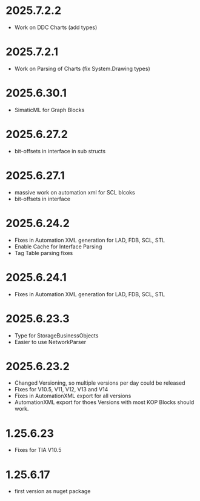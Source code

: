 # 2025.7.2.2
- Work on DDC Charts (add types)

# 2025.7.2.1
- Work on Parsing of Charts (fix System.Drawing types)

# 2025.6.30.1
- SimaticML for Graph Blocks

# 2025.6.27.2
- bit-offsets in interface in sub structs
 
# 2025.6.27.1
- massive work on automation xml for SCL blcoks
- bit-offsets in interface

# 2025.6.24.2
- Fixes in Automation XML generation for LAD, FDB, SCL, STL
- Enable Cache for Interface Parsing
- Tag Table parsing fixes

# 2025.6.24.1
- Fixes in Automation XML generation for LAD, FDB, SCL, STL

# 2025.6.23.3
- Type for StorageBusinessObjects
- Easier to use NetworkParser

# 2025.6.23.2
- Changed Versioning, so multiple versions per day could be released
- Fixes for V10.5, V11, V12, V13 and V14
- Fixes in AutomationXML export for all versions
- AutomationXML export for thoes Versions with most KOP Blocks should work.

# 1.25.6.23
- Fixes for TIA V10.5

# 1.25.6.17
- first version as nuget package
